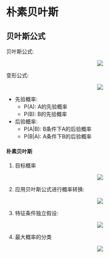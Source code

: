 # 朴素贝叶斯

## 贝叶斯公式

贝叶斯公式:

<div align="center"><img src="http://latex.codecogs.com/svg.latex?P(A\cap&space;B)=P(A)*P(B|A)=P(B)*P(A|B)" /></a></div>

变形公式:

<div align="center"><img src="http://latex.codecogs.com/svg.latex?P(B|A)=\frac{P(A|B)*P(B)}{P(A)}" /></a></div>

* 先验概率:
    * P(A): A的先验概率
    * P(B): B的先验概率
* 后验概率:
    * P(A|B): B条件下A的后验概率
    * P(B|A): A条件下B的后验概率

#### 朴素贝叶斯

1. 目标概率

<div align="center"><img src="http://latex.codecogs.com/svg.latex?P(y_{i}|x)" /></a></div>

2. 应用贝叶斯公式进行概率转换:

<div align="center"><img src="http://latex.codecogs.com/svg.latex?P(y_{i}|x)=\frac{P(x|y_{i})*P(y_{i})}{P(x)}" /></a></div>

3. 特征条件独立假设:

<div align="center"><img src="http://latex.codecogs.com/svg.latex?P(y_{i}|x)=\frac{\prod_{j=1}^{n}P(x_{j}|y_{i})*P(y_{i})}{P(x)}" /></a></div>

4. 最大概率的分类

<div align="center"><img src="http://latex.codecogs.com/svg.latex?C=max(P(y_{i}|x))" /></a></div>
